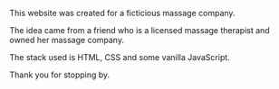 This website was created for a ficticious massage company.

The idea came from a friend who is a licensed massage therapist and owned her massage company.

The stack used is HTML, CSS and some vanilla JavaScript.

Thank you for stopping by.
